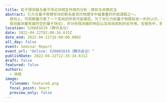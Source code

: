 ```yaml
---
title: 粒子探测器与量子场论间相互作用的分析：微扰与非微扰法
abstract: 引力与量子物理学间的联系是现代物理学中最重要的开放课题之一。
  原则上，可观察量代表了一个系统的所有可能属性。为了对引力和量子物理有进一步的认识，我们可以使用一个合适的探测器在引力背景下测量量子系统（例如使用Unruh-DeWitt
  探测器测量弯曲时空的量子场论），并分析探测器的响应以及系统收到的反作用。在报告中，我将介绍不同方法，包括微扰和非微扰法，在不同系统演化中的应用。这不仅可以帮助我们从观测者的角度理解引力和量子物理学，也可以对未来的实验观测提供理论依据。
location: 526601619 (腾讯会议)
date: 2022-04-22T02:00:34.615Z
date_end: 2022-04-21T16:00:00.000Z
all_day: false
event: Seminar Report
event_url: "Online: 526601619（腾讯会议）"
publishDate: 2022-04-22T12:35:34.631Z
draft: false
featured: false
authors:
  - 徐皓
image:
  filename: featured.png
  focal_point: Smart
  preview_only: false
---
```


